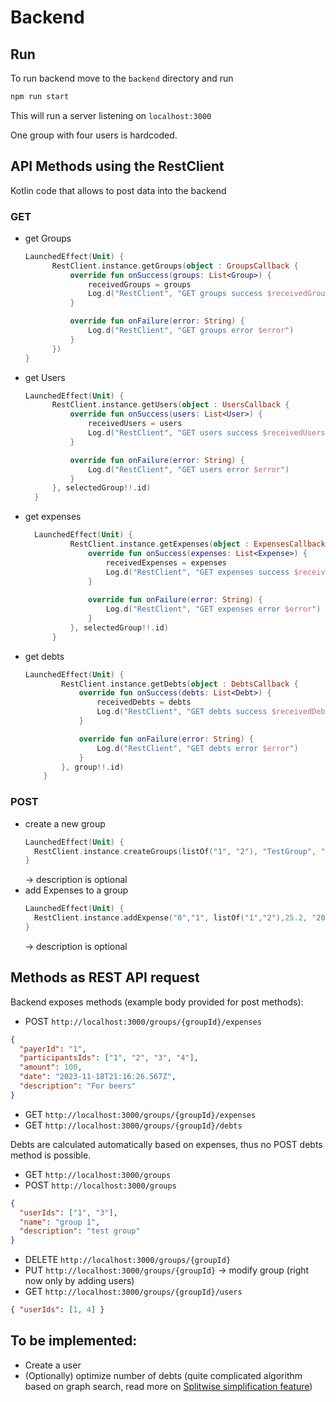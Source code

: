 # Backend

## Run

To run backend move to the `backend` directory and run

```bash
npm run start
```

This will run a server listening on `localhost:3000`

One group with four users is hardcoded.


## API Methods using the RestClient
Kotlin code that allows to post data into the backend
### GET
- get Groups
  ```kotlin
  LaunchedEffect(Unit) {
        RestClient.instance.getGroups(object : GroupsCallback {
            override fun onSuccess(groups: List<Group>) {
                receivedGroups = groups
                Log.d("RestClient", "GET groups success $receivedGroups")
            }

            override fun onFailure(error: String) {
                Log.d("RestClient", "GET groups error $error")
            }
        })
  }
  ```
- get Users
  ```kotlin
  LaunchedEffect(Unit) {
        RestClient.instance.getUsers(object : UsersCallback {
            override fun onSuccess(users: List<User>) {
                receivedUsers = users
                Log.d("RestClient", "GET users success $receivedUsers")
            }

            override fun onFailure(error: String) {
                Log.d("RestClient", "GET users error $error")
            }
        }, selectedGroup!!.id)
    }
  ```
- get expenses
  ```kotlin
    LaunchedEffect(Unit) {
            RestClient.instance.getExpenses(object : ExpensesCallback {
                override fun onSuccess(expenses: List<Expense>) {
                    receivedExpenses = expenses
                    Log.d("RestClient", "GET expenses success $receivedExpenses")
                }
    
                override fun onFailure(error: String) {
                    Log.d("RestClient", "GET expenses error $error")
                }
            }, selectedGroup!!.id)
        }
    ```
- get debts
  ```kotlin
  LaunchedEffect(Unit) {
          RestClient.instance.getDebts(object : DebtsCallback {
              override fun onSuccess(debts: List<Debt>) {
                  receivedDebts = debts
                  Log.d("RestClient", "GET debts success $receivedDebts")
              }
  
              override fun onFailure(error: String) {
                  Log.d("RestClient", "GET debts error $error")
              }
          }, group!!.id)
      }
  ```
### POST
- create a new group
  ```kotlin
  LaunchedEffect(Unit) {
    RestClient.instance.createGroups(listOf("1", "2"), "TestGroup", "EUR", "description" )
  }
  ```
  -> description is optional
- add Expenses to a group
  ```kotlin
  LaunchedEffect(Unit) {
    RestClient.instance.addExpense("0","1", listOf("1","2"),25.2, "2023-11-18T21:16:26.567Z", "for beers")
  }
  ```
  -> description is optional
## Methods as REST API request

Backend exposes methods (example body provided for post methods):

- POST `http://localhost:3000/groups/{groupId}/expenses`

```json
{
  "payerId": "1",
  "participantsIds": ["1", "2", "3", "4"],
  "amount": 100,
  "date": "2023-11-18T21:16:26.567Z",
  "description": "For beers"
}
```

- GET `http://localhost:3000/groups/{groupId}/expenses`
- GET `http://localhost:3000/groups/{groupId}/debts`

Debts are calculated automatically based on expenses, thus no POST debts method is possible.

- GET `http://localhost:3000/groups`
- POST `http://localhost:3000/groups`

```json
{
  "userIds": ["1", "3"],
  "name": "group 1",
  "description": "test group"
}
```

- DELETE `http://localhost:3000/groups/{groupId}`
- PUT `http://localhost:3000/groups/{groupId}` -> modify group (right now only by adding users)
- GET `http://localhost:3000/groups/{groupId}/users`

```json
{ "userIds": [1, 4] }
```

## To be implemented:

- Create a user
- (Optionally) optimize number of debts (quite complicated algorithm based on graph search, read more on [Splitwise simplification feature](https://medium.com/@mithunmk93/algorithm-behind-splitwises-debt-simplification-feature-8ac485e97688))
